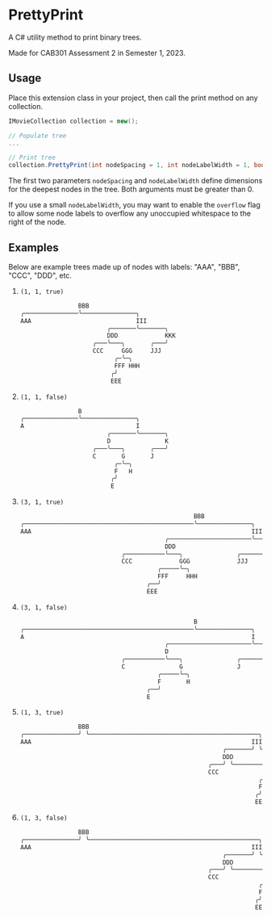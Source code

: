 # PrettyPrint

A C# utility method to print binary trees.

Made for CAB301 Assessment 2 in Semester 1, 2023.

## Usage

Place this extension class in your project, then call the print method on any collection.

```cs
IMovieCollection collection = new();

// Populate tree
...

// Print tree
collection.PrettyPrint(int nodeSpacing = 1, int nodeLabelWidth = 1, bool overflow = false);
```

The first two parameters `nodeSpacing` and `nodeLabelWidth` define dimensions for the deepest nodes in the tree.
Both arguments must be greater than 0.

If you use a small `nodeLabelWidth`, you may want to enable the `overflow` flag
to allow some node labels to overflow any unoccupied whitespace to the right of the node.

## Examples

Below are example trees made up of nodes with labels: "AAA", "BBB", "CCC", "DDD", etc.

1. `(1, 1, true)`

   ```as
                   BBB
   ╭───────────────╰───────────────╮
   AAA                             III
                           ╭───────╰───────╮
                           DDD             KKK
                       ╭───╰───╮       ╭───╯
                       CCC     GGG     JJJ
                             ╭─╰─╮
                             FFF HHH
                            ╭╯
                            EEE
   ```

2. `(1, 1, false)`

   ```as
                   B
   ╭───────────────╰───────────────╮
   A                               I
                           ╭───────╰───────╮
                           D               K
                       ╭───╰───╮       ╭───╯
                       C       G       J
                             ╭─╰─╮
                             F   H
                            ╭╯
                            E
   ```

3. `(3, 1, true)`

   ```as
                                                   BBB
   ╭───────────────────────────────────────────────╰───────────────╮
   AAA                                                             III
                                           ╭───────────────────────╰───────╮
                                           DDD                             KKK
                               ╭───────────╰───╮               ╭───────────╯
                               CCC             GGG             JJJ
                                         ╭─────╰─╮
                                         FFF     HHH
                                      ╭──╯
                                      EEE
   ```

4. `(3, 1, false)`

   ```as
                                                   B
   ╭───────────────────────────────────────────────╰───────────────╮
   A                                                               I
                                           ╭───────────────────────╰───────╮
                                           D                               K
                               ╭───────────╰───╮               ╭───────────╯
                               C               G               J
                                         ╭─────╰─╮
                                         F       H
                                      ╭──╯
                                      E
   ```

5. `(1, 3, true)`

   ```as
                   BBB
   ╭───────────────╯ ╰───────────────────────────────────────────────╮
   AAA                                                             III
                                                           ╭───────╯ ╰───────────────────────╮
                                                           DDD                             KKK
                                                       ╭───╯ ╰───────────╮             ╭───╯
                                                       CCC             GGG             JJJ
                                                                     ╭─╯ ╰─────╮
                                                                     FFF     HHH
                                                                    ╭╯
                                                                    EEE
   ```

6. `(1, 3, false)`

   ```as
                   BBB
   ╭───────────────╯ ╰───────────────────────────────────────────────╮
   AAA                                                             III
                                                           ╭───────╯ ╰───────────────────────╮
                                                           DDD                             KKK
                                                       ╭───╯ ╰───────────╮             ╭───╯
                                                       CCC             GGG             JJJ
                                                                     ╭─╯ ╰─────╮
                                                                     FFF     HHH
                                                                    ╭╯
                                                                    EEE
   ```
